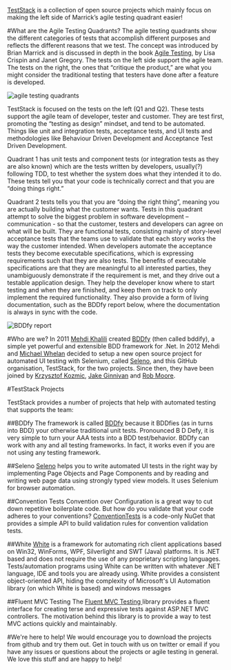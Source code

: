 [TestStack](http://teststack.github.com/) is a collection of open source projects which mainly focus on making the left side of Marrick’s agile testing quadrant easier!

#What are the Agile Testing Quadrants?
The agile testing quadrants show the different categories of tests that accomplish different purposes and reflects the different reasons that we test. The concept was introduced by Brian Marrick and is discussed in depth in the book [Agile Testing](http://www.amazon.com/Agile-Testing-Practical-Addison-Wesley-Signature/dp/0321534468/ref=pd_ts_b_2?ie=UTF8&s=books), by Lisa Crispin and Janet Gregory. The tests on the left side support the agile team. The tests on the right, the ones that “critique the product,” are what you might consider the traditional testing that testers have done after a feature is developed.

![agile testing quadrants](http://michael-whelan.net//get/blog_pictures/bdd/AgileTestingQuadrants.png)

TestStack is focused on the tests on the left (Q1 and Q2). These tests support the agile team of developer, tester and customer. They are test first, promoting the “testing as design” mindset, and tend to be automated. Things like unit and integration tests, acceptance tests, and UI tests and methodologies like Behaviour Driven Development and Acceptance Test Driven Development.

Quadrant 1 has unit tests and component tests (or integration tests as they are also known) which are the tests written by developers, usually(?) following TDD, to test whether the system does what they intended it to do. These tests tell you that your code is technically correct and that you are “doing things right.” 

Quadrant 2 tests tells you that you are “doing the right thing”, meaning you are actually building what the customer wants. Tests in this quadrant attempt to solve the biggest problem in software development – communication - so that the customer, testers and developers can agree on what will be built. They are functional tests, consisting mainly of story-level acceptance tests that the teams use to validate that each story works the way the customer intended. When developers automate the acceptance tests they become executable specifications, which is expressing requirements such that they are also tests. The benefits of executable specifications are that they are meaningful to all interested parties, they unambiguously demonstrate if the requirement is met, and they drive out a testable application design. They help the developer know where to start testing and when they are finished, and keep them on track to only implement the required functionality. They also provide a form of living documentation, such as the BDDfy report below, where the documentation is always in sync with the code.

![BDDfy report](http://michael-whelan.net/get/blog_pictures/bddfy_rocks.png)

#Who are we?
In 2011 [Mehdi Khalili](https://twitter.com/MehdiKhalili) created [BDDfy](http://teststack.github.com/TestStack.BDDfy/) (then called bddify), a simple yet powerful and extensible BDD framework for .Net. In 2012 Mehdi and [Michael Whelan](https://twitter.com/mjmwhelan) decided to setup a new open source project for automated UI testing with Selenium, called [Seleno](http://teststack.github.com/TestStack.Seleno/), and this GitHub organisation, TestStack, for the two projects. Since then, they have been joined by [Krzysztof Kozmic](https://twitter.com/kkozmic), [Jake Ginnivan](https://twitter.com/JakeGinnivan) and [Rob Moore](https://twitter.com/robdmoore).

#TestStack Projects 

TestStack provides a number of projects that help with automated testing that supports the team:

##BDDfy
The framework is called [BDDfy](http://teststack.github.com/TestStack.BDDfy/) because it BDDfies (as in turns into BDD) your otherwise traditional unit tests. Pronounced B D Defy, it is very simple to turn your AAA tests into a BDD test/behavior. BDDfy can work with any and all testing frameworks. In fact, it works even if you are not using any testing framework.

##Seleno
[Seleno](http://teststack.github.com/TestStack.Seleno/) helps you to write automated UI tests in the right way by implementing Page Objects and Page Components and by reading and writing web page data using strongly typed view models. It uses Selenium for browser automation.

##Convention Tests
Convention over Configuration is a great way to cut down repetitive boilerplate code. But how do you validate that your code adheres to your conventions? [ConventionTests](http://teststack.github.com/ConventionTests/) is a code-only NuGet that provides a simple API to build validation rules for convention validation tests. 

##White
[White](https://github.com/TestStack/White) is a framework for automating rich client applications based on Win32, WinForms, WPF, Silverlight and SWT (Java) platforms. It is .NET based and does not require the use of any proprietary scripting languages. Tests/automation programs using White can be written with whatever .NET language, IDE and tools you are already using. White provides a consistent object-oriented API, hiding the complexity of Microsoft's UI Automation library (on which White is based) and windows messages

##Fluent MVC Testing
The [Fluent MVC Testing ](https://github.com/TestStack/TestStack.FluentMVCTesting)library provides a fluent interface for creating terse and expressive tests against ASP.NET MVC controllers. The motivation behind this library is to provide a way to test MVC actions quickly and maintainably. 

#We're here to help!
We would encourage you to download the projects from github and try them out. Get in touch with us on twitter or email if you have any issues or questions about the projects or agile testing in general. We love this stuff and are happy to help!


  
